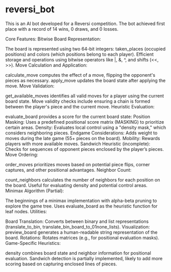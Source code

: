 # reversi_bot
This is an AI bot developed for a Reversi competition. The bot achieved first place with a record of 14 wins, 0 draws, and 0 losses.

Core Features:
Bitwise Board Representation:

The board is represented using two 64-bit integers: taken_places (occupied positions) and colors (which positions belong to each player).
Efficient storage and operations using bitwise operators like |, &, ^, and shifts (<<, >>).
Move Calculation and Application:

calculate_move computes the effect of a move, flipping the opponent's pieces as necessary.
apply_move updates the board state after applying the move.
Move Validation:

get_available_moves identifies all valid moves for a player using the current board state.
Move validity checks include ensuring a chain is formed between the player's piece and the current move.
Heuristic Evaluation:

evaluate_board provides a score for the current board state:
Position Masking: Uses a predefined positional score matrix (MASKING) to prioritize certain areas.
Density: Evaluates local control using a "density mask," which considers neighboring pieces.
Endgame Considerations: Adds weight to moves during the late game (55+ pieces on the board).
Mobility: Rewards players with more available moves.
Sandwich Heuristic (incomplete): Checks for sequences of opponent pieces enclosed by the player’s pieces.
Move Ordering:

order_moves prioritizes moves based on potential piece flips, corner captures, and other positional advantages.
Neighbor Count:

count_neighbors calculates the number of neighbors for each position on the board.
Useful for evaluating density and potential control areas.
Minimax Algorithm (Partial):

The beginnings of a minimax implementation with alpha-beta pruning to explore the game tree.
Uses evaluate_board as the heuristic function for leaf nodes.
Utilities:

Board Translation: Converts between binary and list representations (translate_to_bin, translate_bin_board_to_01none_lists).
Visualization: preview_board generates a human-readable string representation of the board.
Rotations: Rotates matrices (e.g., for positional evaluation masks).
Game-Specific Heuristics:

density combines board state and neighbor information for positional evaluation.
Sandwich detection is partially implemented, likely to add more scoring based on capturing enclosed lines of pieces.

